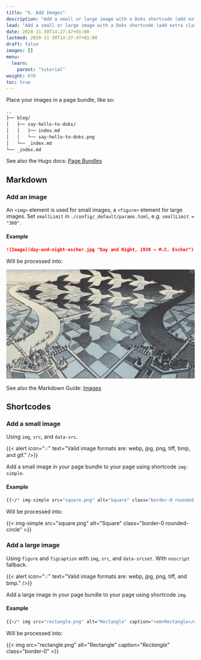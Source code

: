 ```yaml
---
title: "5. Add Images"
description: "Add a small or large image with a Doks shortcode (add extra classes), or use markdown (portability). Images are lazyloaded, blurred up, and responsive."
lead: "Add a small or large image with a Doks shortcode (add extra classes), or use markdown (portability). Images are lazyloaded, blurred up, and responsive."
date: 2020-11-30T14:27:47+01:00
lastmod: 2020-11-30T14:27:47+01:00
draft: false
images: []
menu:
  learn:
    parent: "tutorial"
weight: 070
toc: true
---
```


Place your images in a page bundle, like so:

```bash
..
├── blog/
│   ├── say-hello-to-doks/
│   │   ├── index.md
│   │   └── say-hello-to-doks.png
│   └── _index.md
└── _index.md
```

See also the Hugo docs: [Page Bundles](https://gohugo.io/content-management/page-bundles/)

## Markdown

### Add an image

An `<img>` element is used for small images, a `<figure>` element for large images. Set `smallLimit` in `./config/_default/params.toml`, e.g. `smallLimit = "360"`.

#### Example

```md
![Image](day-and-night-escher.jpg "Day and Night, 1938 — M.C. Escher")
```

Will be processed into:

![Image](day-and-night-escher.jpg "Day and Night, 1938 — M.C. Escher")

See also the Markdown Guide: [Images](https://www.markdownguide.org/basic-syntax/#images-1)

## Shortcodes

### Add a small image

Using `img`, `src`, and `data-src`.

{{< alert icon="💡" text="Valid image formats are: webp, jpg, png, tiff, bmp, and gif." />}}

Add a small image in your page bundle to your page using shortcode `img-simple`.

#### Example

```bash
{{</* img-simple src="square.png" alt="Square" class="border-0 rounded-circle" */>}}
```

Will be processed into:

{{< img-simple src="square.png" alt="Square" class="border-0 rounded-circle" >}}

### Add a large image

Using `figure` and `figcaption` with `img`, `src`, and `data-srcset`. With `noscript` fallback.

{{< alert icon="💡" text="Valid image formats are: webp, jpg, png, tiff, and bmp." />}}

Add a large image in your page bundle to your page using shortcode `img`.

#### Example

```bash
{{</* img src="rectangle.png" alt="Rectangle" caption="<em>Rectangle</em>" class="border-0" */>}}
```

Will be processed into:

{{< img src="rectangle.png" alt="Rectangle" caption="<em>Rectangle</em>" class="border-0" >}}
